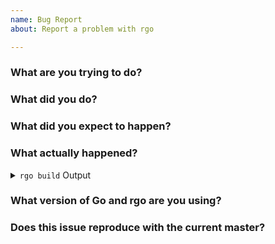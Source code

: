 ```yaml
---
name: Bug Report
about: Report a problem with rgo

---
```

<!--
Please make sure your issue title matches the Go convention; a summary
of the problem, prefixed by the primary affected package.
-->
### What are you trying to do?


### What did you do?
<!--
Please include a link to a minimal reproducer here.
-->


### What did you expect to happen?


### What actually happened?
<!--
Please include the output of `rgo build -dry-run`.
-->
<details><summary><code>rgo build</code> Output</summary><br><pre>
$ rgo build

</pre></details>


### What version of Go and rgo are you using?
<!--
Paste the output of `go version` and `rgo -v version` and if you are installing rgo from
source, paste the output of `(cd $(go env GOPATH)/src/github.com/rgonomic/rgo && git rev-parse HEAD)`.
-->


### Does this issue reproduce with the current master?

